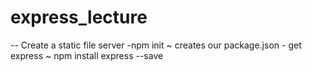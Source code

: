 # express_lecture

-- Create a static file server 
    -npm init ~ creates our package.json
    - get express ~ npm install express --save